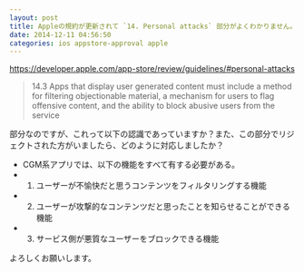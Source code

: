 ```yaml
---
layout: post
title: Appleの規約が更新されて `14. Personal attacks` 部分がよくわかりません。
date: 2014-12-11 04:56:50
categories: ios appstore-approval apple
---
```

<p><a href="https://developer.apple.com/app-store/review/guidelines/#personal-attacks">https://developer.apple.com/app-store/review/guidelines/#personal-attacks</a></p>

<blockquote>
  <p>14.3 Apps that display user generated content must include a method for filtering objectionable material, a mechanism for users to flag offensive content, and the ability to block abusive users from the service</p>
</blockquote>

<p>部分なのですが、これって以下の認識であっていますか？また、この部分でリジェクトされた方がいましたら、どのように対応しましたか？</p>

<ul>
<li>CGM系アプリでは、以下の機能をすべて有する必要がある。</li>
<li><ol>
<li>ユーザーが不愉快だと思うコンテンツをフィルタリングする機能</li>
</ol></li>
<li><ol start="2">
<li>ユーザーが攻撃的なコンテンツだと思ったことを知らせることができる機能</li>
</ol></li>
<li><ol start="3">
<li>サービス側が悪質なユーザーをブロックできる機能</li>
</ol></li>
</ul>

<p>よろしくお願いします。</p>
